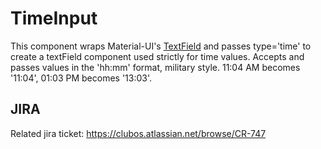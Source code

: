 # TimeInput
This component wraps Material-UI's [TextField](https://material-ui.com/api/form-control/) and passes type='time' to
create a textField component used strictly for time values. Accepts and passes values in the 'hh:mm' format, 
military style. 11:04 AM becomes '11:04', 01:03 PM becomes '13:03'.

## JIRA
Related jira ticket: https://clubos.atlassian.net/browse/CR-747
